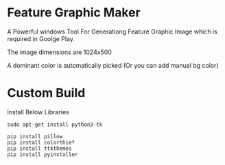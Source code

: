 # Feature Graphic Maker

A Powerful windows Tool For Generationg Feature Graphic Image which is required in Goolge Play. 

The image dimensions are 1024x500

A dominant color is automatically picked (Or you can add manual bg color)


# Custom Build

Install Below Libraries

```shell
sudo apt-get install python3-tk
```

```shell
pip install pillow
pip install colorthief
pip install ttkthemes
pip install pyinstaller
```
